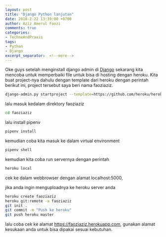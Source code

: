 ```yaml
---
layout: post
title: "Django Python lanjutan"
date: 2018-2-22 13:39:00 +0700
author: Aziz Amerul Faozi
comments: true
categories: 
- TechneAndPraxis
tags:
- Python
- Django
excerpt_separator:  <!--more-->
---
```


Oke guys setelah menginstall django admin di [Django](http:/techneandpraxis/2018/02/20/Django.html) sekarang kita mencoba untuk memperbaiki file untuk bisa di hosting dengan heroku. Kita buat project-nya dahulu dengan template dari heroku dengan perintah berikut ini, project tersebut saya beri nama faoziaziz.

```bash
django-admin.py startproject --template=https://github.com/heroku/heroku-django-template/archive/master.zip --name=Procfile faoziaziz

```
lalu masuk kedalam direktory faoziaziz

```bash
cd faoziaziz
```

lalu install pipenv

```bash
pipenv install
```

kemudian coba kita masuk ke dalam virtual environment

```bash
pipenv shell
```

kemudian kita coba run servernya dengan perintah

```bash
heroku local 
```
cek ke dalam webbrowser dengan alamat localhost:5000,

jika anda ingin menguploadnya ke heroku server anda

```bash
heroku create faoziaziz
heroku git:remote -a faoziaziz
git init .
git commit -m "Push ke heroku"
git push heroku master
```

lalu coba cek ke alamat https://faoziaziz.herokuapp.com, gunakan alamat kesukaan anda untuk bisa dipakai sesuai kebutuhan.
